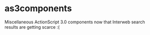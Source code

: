 # as3components
Miscellaneous ActionScript 3.0 components now that Interweb search results are getting scarce :(
